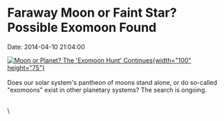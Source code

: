 Faraway Moon or Faint Star? Possible Exomoon Found
==================================================

Date: 2014-04-10 21:04:00

[![Moon or Planet? The \'Exomoon Hunt\'
Continues](http://www.jpl.nasa.gov/images/universe/20140410/pia17998-226.jpg){width="100"
height="75"}](http://www.jpl.nasa.gov/news/news.cfm?release=2014-109&rn=news.xml&rst=4103)\
\
Does our solar system\'s pantheon of moons stand alone, or do so-called
\"exomoons\" exist in other planetary systems? The search is ongoing.

\
\
